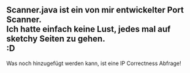 Scanner.java ist ein von mir entwickelter Port Scanner.   
Ich hatte einfach keine Lust, jedes mal auf sketchy Seiten zu gehen.  
:D  
---------------------------------------------------------------------
Was noch hinzugefügt werden kann, ist eine IP Correctness Abfrage!
